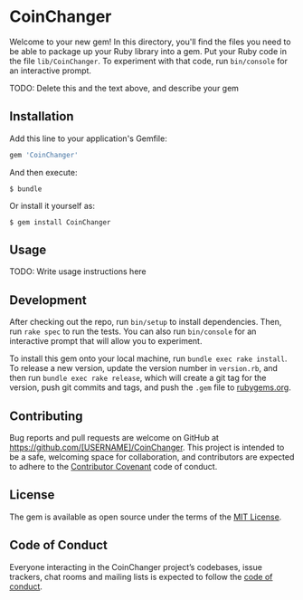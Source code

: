 # CoinChanger

Welcome to your new gem! In this directory, you'll find the files you need to be able to package up your Ruby library into a gem. Put your Ruby code in the file `lib/CoinChanger`. To experiment with that code, run `bin/console` for an interactive prompt.

TODO: Delete this and the text above, and describe your gem

## Installation

Add this line to your application's Gemfile:

```ruby
gem 'CoinChanger'
```

And then execute:

    $ bundle

Or install it yourself as:

    $ gem install CoinChanger

## Usage

TODO: Write usage instructions here

## Development

After checking out the repo, run `bin/setup` to install dependencies. Then, run `rake spec` to run the tests. You can also run `bin/console` for an interactive prompt that will allow you to experiment.

To install this gem onto your local machine, run `bundle exec rake install`. To release a new version, update the version number in `version.rb`, and then run `bundle exec rake release`, which will create a git tag for the version, push git commits and tags, and push the `.gem` file to [rubygems.org](https://rubygems.org).

## Contributing

Bug reports and pull requests are welcome on GitHub at https://github.com/[USERNAME]/CoinChanger. This project is intended to be a safe, welcoming space for collaboration, and contributors are expected to adhere to the [Contributor Covenant](http://contributor-covenant.org) code of conduct.

## License

The gem is available as open source under the terms of the [MIT License](https://opensource.org/licenses/MIT).

## Code of Conduct

Everyone interacting in the CoinChanger project’s codebases, issue trackers, chat rooms and mailing lists is expected to follow the [code of conduct](https://github.com/[USERNAME]/CoinChanger/blob/master/CODE_OF_CONDUCT.md).
